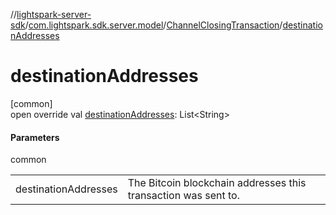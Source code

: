 //[lightspark-server-sdk](../../../index.md)/[com.lightspark.sdk.server.model](../index.md)/[ChannelClosingTransaction](index.md)/[destinationAddresses](destination-addresses.md)

# destinationAddresses

[common]\
open override val [destinationAddresses](destination-addresses.md): List&lt;String&gt;

#### Parameters

common

| | |
|---|---|
| destinationAddresses | The Bitcoin blockchain addresses this transaction was sent to. |
